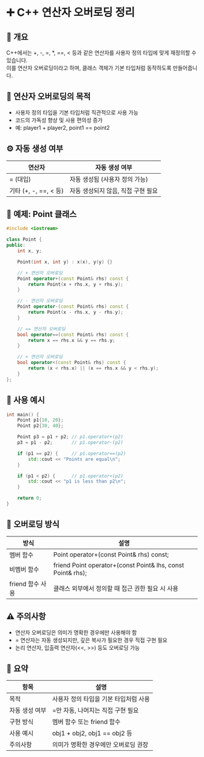 # ➕ C++ 연산자 오버로딩 정리

## 📌 개요
C++에서는 +, -, =, *, ==, < 등과 같은 연산자를 사용자 정의 타입에 맞게 재정의할 수 있습니다.   
이를 연산자 오버로딩이라고 하며, 클래스 객체가 기본 타입처럼 동작하도록 만들어줍니다.

## 🧠 연산자 오버로딩의 목적
- 사용자 정의 타입을 기본 타입처럼 직관적으로 사용 가능
- 코드의 가독성 향상 및 사용 편의성 증가
- 예: player1 + player2, point1 == point2

## ⚙️ 자동 생성 여부
| 연산자 | 자동 생성 여부 |
|--------|----------------|
| = (대입) | 자동 생성됨 (사용자 정의 가능) | 
| 기타 (+, -, ==, < 등) | 자동 생성되지 않음, 직접 구현 필요 | 



## 🧪 예제: Point 클래스

```cpp
#include <iostream>

class Point {
public:
    int x, y;

    Point(int x, int y) : x(x), y(y) {}

    // + 연산자 오버로딩
    Point operator+(const Point& rhs) const {
        return Point(x + rhs.x, y + rhs.y);
    }

    // - 연산자 오버로딩
    Point operator-(const Point& rhs) const {
        return Point(x - rhs.x, y - rhs.y);
    }

    // == 연산자 오버로딩
    bool operator==(const Point& rhs) const {
        return x == rhs.x && y == rhs.y;
    }

    // < 연산자 오버로딩
    bool operator<(const Point& rhs) const {
        return (x < rhs.x) || (x == rhs.x && y < rhs.y);
    }
};
```


## 🧾 사용 예시
```cpp
int main() {
    Point p1{10, 20};
    Point p2{30, 40};

    Point p3 = p1 + p2; // p1.operator+(p2)
    p3 = p1 - p2;       // p1.operator-(p2)

    if (p1 == p2) {     // p1.operator==(p2)
        std::cout << "Points are equal\n";
    }

    if (p1 < p2) {      // p1.operator<(p2)
        std::cout << "p1 is less than p2\n";
    }

    return 0;
}
```


## 📌 오버로딩 방식
| 방식 | 설명 |
|----------------------|-----------------------------| 
| 멤버 함수 | Point operator+(const Point& rhs) const; | 
| 비멤버 함수 | friend Point operator+(const Point& lhs, const Point& rhs); | 
| friend 함수 사용 | 클래스 외부에서 정의할 때 접근 권한 필요 시 사용 | 



## ⚠️ 주의사항
- 연산자 오버로딩은 의미가 명확한 경우에만 사용해야 함
- = 연산자는 자동 생성되지만, 깊은 복사가 필요한 경우 직접 구현 필요
- 논리 연산자, 입출력 연산자(<<, >>) 등도 오버로딩 가능

## 📌 요약
| 항목 | 설명 |
|----------------------|-----------------------------|  
| 목적 | 사용자 정의 타입을 기본 타입처럼 사용 | 
| 자동 생성 여부 | =만 자동, 나머지는 직접 구현 필요 | 
| 구현 방식 | 멤버 함수 또는 friend 함수 | 
| 사용 예시 | obj1 + obj2, obj1 == obj2 등 | 
| 주의사항 | 의미가 명확한 경우에만 오버로딩 권장 | 




